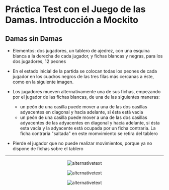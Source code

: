 # Práctica Test con el Juego de las Damas. Introducción a Mockito

## Damas sin Damas

* Elementos: dos jugadores, un tablero de ajedrez, con una esquina blanca a la derecha de cada jugador, y fichas blancas y negras, para los dos jugadores, 12 peones

* En el estado inicial de la partida se colocan todas los peones de cada jugador en los cuadros negros de las tres filas más cercanas a éste, como en la siguiente imagen.

* Los jugadores mueven alternativamente una de sus fichas, empezando por el jugador de las fichas blancas, de una de las siguientes maneras:

    * un peón de una casilla puede mover a una de las dos casillas adyacentes en diagonal y hacia adelante, si ésta está vacia
    * un peón de una casilla puede mover a una de las dos casillas adyacentes de las adyacentes en diagonal y hacia adelante, si ésta esta vacía y la adyacente está ocupada por un ficha contraria. La ficha contraria "saltada" en este momvimiento se retira del tablero

* Pierde el jugador que no puede realizar movimientos, porque ya no dispone de fichas sobre el tablero

***

<center>

![alternativetext](./out/plantUML_UseCases/DiagramaActoresYCasosUso.png)

![alternativetext](./out/plantUML_Contexto/DiagramaContexto.png)

![alternativetext](./out/plantUML/DiseñoModeloVistaControladorConPresentadorDelModeloVistaControlador.png)

</center>
